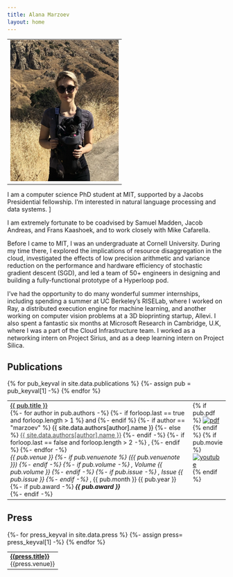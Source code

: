 ```yaml
---
title: Alana Marzoev
layout: home
---
```


<table border="0" cellpadding="0">
<td valign="top" style="min-width:250px;">
<img src="/assets/hiking.png" width="250">
</td>
</table>


I am a computer science PhD student at MIT, supported by a Jacobs Presidential fellowship. I’m interested in natural language processing and data systems. ]

I am extremely fortunate to be coadvised by Samuel Madden, Jacob Andreas, and Frans Kaashoek, and to work closely with Mike Cafarella. 

Before I came to MIT, I was an undergraduate at Cornell University. During my time there,  I explored the implications of resource disaggregation in the cloud,  investigated the effects of low precision arithmetic and variance reduction on the performance and hardware efficiency of stochastic gradient descent (SGD), and led a team of 50+ engineers in designing and building a fully-functional prototype of a Hyperloop pod. 

I’ve had the opportunity to do many wonderful summer internships, including spending a summer at UC Berkeley’s RISELab, where I worked on Ray,  a distributed execution engine for machine learning, and another working on computer vision problems at a 3D bioprinting startup, Allevi. I also spent a fantastic six months at Microsoft Research in Cambridge, U.K, where I was a part of the Cloud Infrastructure team. I worked as a networking intern on Project Sirius, and as a deep learning intern on Project Silica. 


<h2 class="tableheading">Publications</h2>

<table border="0">
  {% for pub_keyval in site.data.publications %}
    <tr>
      {%- assign pub = pub_keyval[1] -%}
      <td>
        <b><a href="{{pub_keyval[0]}}.html" style="color: #464646">{{ pub.title }}</a></b><br/>
        {%- for author in pub.authors -%}
          {%- if forloop.last == true and forloop.length > 1 %}
            and
          {%- endif %}
          {%- if author == "marzoev" %}
            <font color="#000000">{{ site.data.authors[author].name }}</font>
          {%- else %}
            <a href="{{- site.data.authors[author].site -}}" style="color: #464646">{{ site.data.authors[author].name }}</a>
          {%- endif -%}
          {%- if forloop.last == false and forloop.length > 2 -%}
            ,
          {%- endif %}
        {%- endfor -%}<br/>
        <i>{{ pub.venue }}
        {%- if pub.venuenote %}
        ({{ pub.venuenote }})
        {%- endif -%}
        {%- if pub.volume -%}
        , Volume {{ pub.volume }}
        {%- endif -%}
        {%- if pub.issue -%}
        , Issue {{ pub.issue }}
        {%- endif -%}
        </i>, {{ pub.month }} {{ pub.year }}<br/>
        {%- if pub.award -%}
          <i><b>{{ pub.award }}</b></i><br/>
        {%- endif -%}
      </td>
      <td valign="top" width="20">
        {% if pub.pdf %}
          <a href="{{ pub.pdf }}"><img src="/assets/pdf.png" alt="pdf" /></a>
        {% endif %}
        {% if pub.movie %}
          <a href="{{ pub.movie }}"><img src="/assets/movie.png" alt="youtube" /></a>
        {% endif %}
      </td>
    </tr>
{% endfor %}
</table>


<h2 class="tableheading">Press</h2>

<table border="0">
{%- for press_keyval in site.data.press %}
  {%- assign press= press_keyval[1] -%}
  <tr>
  <td> 
    <b><a href="{{press.url}}">{{press.title}}</a></b><br/>{{press.venue}}
  </td>
  </tr>
{% endfor %}
</table>

